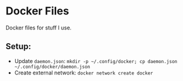 # Docker Files

Docker files for stuff I use.

## Setup:
- Update `daemon.json`: `mkdir -p ~/.config/docker; cp daemon.json ~/.config/docker/daemon.json`
- Create external network: `docker network create docker`
